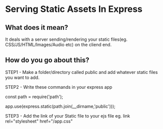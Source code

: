 <h1> Serving Static Assets In Express </h1>
<h2> What does it mean? </h2>
<p> It deals with a server sending/rendering your static files(eg. CSS/JS/HTML/Images/Audio etc) on the cliend end. </p>
<h2> How do you go about this?</h2>
<p>STEP1 - Make a folder/directory called public and add whatever static files you want to add.</p>
<p>STEP2 - Write these commands in your express app</p>
<p> const path = require('path');</p>
<p> app.use(express.static(path.join(__dirname,'public')));  </p>
<p>STEP3 - Add the link of your Static file to your ejs file eg. link rel="stylesheet" href="/app.css" </p>
 
 
